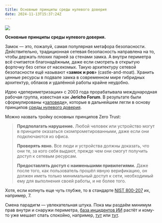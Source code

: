 ```yaml
---
title: Основные принципы среды нулевого доверия
date: 2024-11-13T15:37:24Z
---
```

![](banner.jpg)

**Основные принципы среды нулевого доверия.**

Замок — это, пожалуй, самая популярная метафора безопасности. Действительно,
традиционная сетевая безопасность направлена на то, чтобы держать плохих парней
за стенами замка. А внутри периметра всё считается благонадёжным, даже если
смотреть в открытую форточку без сетки от насекомых. Такую архитектуру сетевой
безопасности ещё называют «**замок и ров**» (castle-and-moat). Хранить ценные
ресурсы в подвале замка в современном мире гибридных архитектур, облаков и
удалённой работы крайне неудобно.

Идею «депериметризации» с 2003 года прорабатывала международная рабочая группа,
известная как **Jericho Forum**. В результате были сформулированы
«[заповеди](https://collaboration.opengroup.org/jericho/commandments_v1.2.pdf)»,
которые в дальнейшем легли в основу принципов [среды нулевого
доверия](https://t.me/taoplive/608).

Можно назвать тройку основных принципов Zero Trust:

> **Предполагать нарушение.** Любой человек или устройство могут в принципе
оказаться скомпрометированными, даже если они подключаются из офиса.
>
> **Проверять явно.** Все люди и устройства должны доказать, что они те, за кого
себя выдают, прежде чем они смогут получить доступ к сетевым ресурсам.
>
> **Предоставлять доступ с наименьшими привилегиями.** Даже после того, как
пользователь прошёл явную верификацию, он должен иметь только минимальный доступ
к сети, необходимый ему для выполнения своей работы, и не более того.
>

Хотя, если копнуть еще чуть глубже, то в стандарте [NIST
800-207](https://nvlpubs.nist.gov/nistpubs/specialpublications/NIST.SP.800-207.pdf)
их, например, 7.

Смена парадигм — увлекательная штука. Пока мы раздаём минимум прав внутри и
снаружи периметра, [база инцидентов ИИ](https://t.me/taoplive/597) растёт и
кому-то уже мешает спать спокойно, например,
[тут](https://habr.com/ru/articles/858020/) или
[тут](https://t.me/taoplive/337).